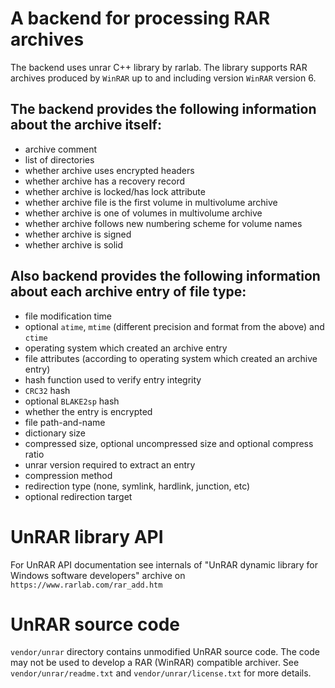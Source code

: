 # A backend for processing RAR archives #
The backend uses unrar C++ library by rarlab. The library supports RAR archives
produced by `WinRAR` up to and including version `WinRAR` version 6.

## The backend provides the following information about the archive itself: ##
- archive comment
- list of directories
- whether archive uses encrypted headers
- whether archive has a recovery record
- whether archive is locked/has lock attribute
- whether archive file is the first volume in multivolume archive
- whether archive is one of volumes in multivolume archive
- whether archive follows new numbering scheme for volume names
- whether archive is signed
- whether archive is solid

## Also backend provides the following information about each archive entry of file type: ##
- file modification time
- optional `atime`, `mtime` (different precision and format from the above) and `ctime`
- operating system which created an archive entry
- file attributes (according to operating system which created an archive entry)
- hash function used to verify entry integrity
- `CRC32` hash
- optional `BLAKE2sp` hash
- whether the entry is encrypted
- file path-and-name
- dictionary size
- compressed size, optional uncompressed size and optional compress ratio
- unrar version required to extract an entry
- compression method
- redirection type (none, symlink, hardlink, junction, etc)
- optional redirection target

# UnRAR library API #
For UnRAR API documentation see internals of "UnRAR dynamic library for Windows
software developers" archive on `https://www.rarlab.com/rar_add.htm`

# UnRAR source code #
`vendor/unrar` directory contains unmodified UnRAR source code.
The code may not be used to develop a RAR (WinRAR) compatible archiver.
See `vendor/unrar/readme.txt` and `vendor/unrar/license.txt` for more details.

